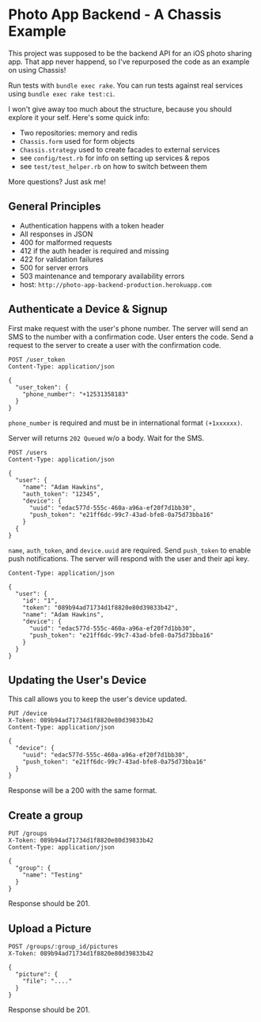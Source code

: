 # Photo App Backend - A Chassis Example

This project was supposed to be the backend API for an iOS photo
sharing app. That app never happend, so I've repurposed the code as an
example on using Chassis!

Run tests with `bundle exec rake`. You can run tests against real
services using `bundle exec rake test:ci`.

I won't give away too much about the structure, because you should
explore it your self. Here's some quick info:

* Two repositories: memory and redis
* `Chassis.form` used for form objects
* `Chassis.strategy` used to create facades to external services
* see `config/test.rb` for info on setting up services & repos
* see `test/test_helper.rb` on how to switch between them

More questions? Just ask me!

## General Principles

* Authentication happens with a token header
* All responses in JSON
* 400 for malformed requests
* 412 if the auth header is required and missing
* 422 for validation failures
* 500 for server errors
* 503 maintenance and temporary availability errors
* host: `http://photo-app-backend-production.herokuapp.com`

## Authenticate a Device & Signup

First make request with the user's phone number. The server will send
an SMS to the number with a confirmation code. User enters the code.
Send a request to the server to create a user with the confirmation
code.

```
POST /user_token
Content-Type: application/json

{
  "user_token": {
    "phone_number": "+12531358183"
  }
}
```

`phone_number` is required and must be in international format
`(+1xxxxxx)`.

Server will returns `202 Queued` w/o a body. Wait for the SMS.

```
POST /users
Content-Type: application/json

{
  "user": {
    "name": "Adam Hawkins",
    "auth_token": "12345",
    "device": {
      "uuid": "edac577d-555c-460a-a96a-ef20f7d1bb30",
      "push_token": "e21ff6dc-99c7-43ad-bfe8-0a75d73bba16"
    }
  {
}
```

`name`, `auth_token`, and `device.uuid` are required. Send
`push_token` to enable push notifications. The server will respond
with the user and their api key.

```
Content-Type: application/json

{
  "user": {
    "id": "1",
    "token": "089b94ad71734d1f8820e80d39833b42",
    "name": "Adam Hawkins",
    "device": {
      "uuid": "edac577d-555c-460a-a96a-ef20f7d1bb30",
      "push_token": "e21ff6dc-99c7-43ad-bfe8-0a75d73bba16"
    }
  }
}
```

## Updating the User's Device

This call allows you to keep the user's device updated.

```
PUT /device
X-Token: 089b94ad71734d1f8820e80d39833b42
Content-Type: application/json

{
  "device": {
    "uuid": "edac577d-555c-460a-a96a-ef20f7d1bb30",
    "push_token": "e21ff6dc-99c7-43ad-bfe8-0a75d73bba16"
  }
}
```

Response will be a 200 with the same format.

## Create a group

```
PUT /groups
X-Token: 089b94ad71734d1f8820e80d39833b42
Content-Type: application/json

{
  "group": {
    "name": "Testing"
  }
}
```

Response should be 201.

## Upload a Picture

```
POST /groups/:group_id/pictures
X-Token: 089b94ad71734d1f8820e80d39833b42

{
  "picture": {
    "file": "...."
  }
}
```

Response should be 201.
